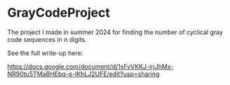 # GrayCodeProject
The project I made in summer 2024 for finding the number of cyclical gray code sequences in n digits.

See the full write-up here:

https://docs.google.com/document/d/1sFvVKKJ-irjJhMx-NR90tu5TMaBHEbq-o-IKhLJ2UFE/edit?usp=sharing
